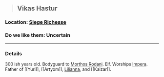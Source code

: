 >## Vikas Hastur

### Location: [Siege Richesse](../../Locations/Siege%20Richesse.md)

### Do we like them: Uncertain

***

### Details

300 ish years old. Bodyguard to [Morthos Rodani](Morthos%20Rodani.md). Elf. Worships [Impera](../../Religion/Pantheon%20II/Impera.md).
Father of [[Yuri]], [[Artyom]], [Lilianna](Lilianna.md), and [[Kaizar]].
